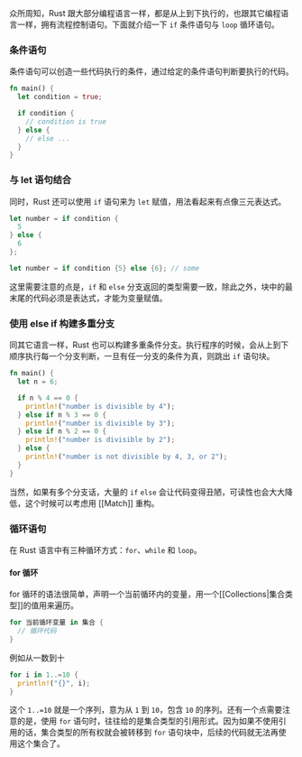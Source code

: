 众所周知，Rust 跟大部分编程语言一样，都是从上到下执行的，也跟其它编程语言一样，拥有流程控制语句。下面就介绍一下 `if` 条件语句与 `loop` 循环语句。

### 条件语句

条件语句可以创造一些代码执行的条件，通过给定的条件语句判断要执行的代码。

```Rust
fn main() {
  let condition = true;

  if condition {
    // condition is true
  } else {
    // else ...
  }
}
```

### 与 let 语句结合

同时，Rust 还可以使用 `if` 语句来为 `let` 赋值，用法看起来有点像三元表达式。

```Rust
let number = if condition {
  5
} else {
  6
};

let number = if condition {5} else {6}; // some
```

这里需要注意的点是，`if` 和 `else` 分支返回的类型需要一致，除此之外，块中的最末尾的代码必须是表达式，才能为变量赋值。

### 使用 else if 构建多重分支

同其它语言一样，Rust 也可以构建多重条件分支。执行程序的时候，会从上到下顺序执行每一个分支判断，一旦有任一分支的条件为真，则跳出 `if` 语句块。

```Rust
fn main() {
  let n = 6;

  if n % 4 == 0 {
    println!("number is divisible by 4");
  } else if n % 3 == 0 {
    println!("number is divisible by 3");
  } else if n % 2 == 0 {
    println!("number is divisible by 2");
  } else {
    println!("number is not divisible by 4, 3, or 2");
  }
}
```

当然，如果有多个分支话，大量的 `if` `else` 会让代码变得丑陋，可读性也会大大降低，这个时候可以考虑用 [[Match]] 重构。

### 循环语句

在 Rust 语言中有三种循环方式：`for`、`while` 和 `loop`。

#### for 循环

for 循环的语法很简单，声明一个当前循环内的变量，用一个[[Collections|集合类型]]的值用来遍历。

```Rust
for 当前循环变量 in 集合 {
  // 循环代码
}
```

例如从一数到十

```Rust
for i in 1..=10 {
  println!("{}", i);
}
```

这个 `1..=10` 就是一个序列，意为从 `1` 到 `10`，包含 `10` 的序列。还有一个点需要注意的是，使用 `for` 语句时，往往给的是集合类型的引用形式。因为如果不使用引用的话，集合类型的所有权就会被转移到 `for` 语句块中，后续的代码就无法再使用这个集合了。
